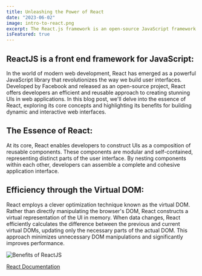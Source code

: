 ```yaml
---
title: Unleashing the Power of React
date: "2023-06-02"
image: intro-to-react.png
excerpt: The React.js framework is an open-source JavaScript framework and library developed by Facebook. It's used for building interactive user interfaces and web applications quickly and efficiently with significantly less code than you would with vanilla JavaScript.
isFeatured: true
---
```


## ReactJS is a front end framework for JavaScript:

In the world of modern web development, React has emerged as a powerful JavaScript library that revolutionizes the way we build user interfaces. Developed by Facebook and released as an open-source project, React offers developers an efficient and reusable approach to creating stunning UIs in web applications. In this blog post, we'll delve into the essence of React, exploring its core concepts and highlighting its benefits for building dynamic and interactive web interfaces.

## The Essence of React:

At its core, React enables developers to construct UIs as a composition of reusable components. These components are modular and self-contained, representing distinct parts of the user interface. By nesting components within each other, developers can assemble a complete and cohesive application interface.

## Efficiency through the Virtual DOM:

React employs a clever optimization technique known as the virtual DOM. Rather than directly manipulating the browser's DOM, React constructs a virtual representation of the UI in memory. When data changes, React efficiently calculates the difference between the previous and current virtual DOMs, updating only the necessary parts of the actual DOM. This approach minimizes unnecessary DOM manipulations and significantly improves performance.

![Benefits of ReactJS](ReactJS-Framework-Benefits.png)

[React Documentation](https://react.dev/)
